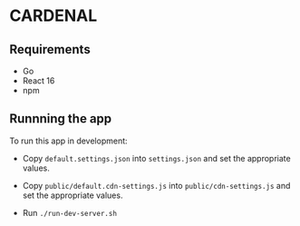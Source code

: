# CARDENAL

## Requirements

* Go
* React 16
* npm

## Runnning the app

To run this app in development:

* Copy ``default.settings.json`` into ``settings.json`` and set the appropriate
  values.

* Copy ``public/default.cdn-settings.js`` into ``public/cdn-settings.js`` and
  set the appropriate values.

* Run ``./run-dev-server.sh``